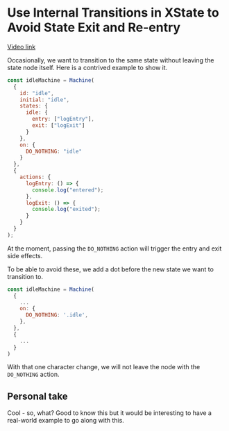 # Use Internal Transitions in XState to Avoid State Exit and Re-entry

[Video link](https://egghead.io/lessons/xstate-use-internal-transitions-in-xstate-to-avoid-state-exit-and-re-entry)

Occasionally, we want to transition to the same state without leaving the state node itself. Here is a contrived example to show it.

```js
const idleMachine = Machine(
  {
    id: "idle",
    initial: "idle",
    states: {
      idle: {
        entry: ["logEntry"],
        exit: ["logExit"]
      }
    },
    on: {
      DO_NOTHING: "idle"
    }
  },
  {
    actions: {
      logEntry: () => {
        console.log("entered");
      },
      logExit: () => {
        console.log("exited");
      }
    }
  }
);
```

At the moment, passing the `DO_NOTHING` action will trigger the entry and exit side effects.

To be able to avoid these, we add a dot before the new state we want to transition to.

```js
const idleMachine = Machine(
  {
    ...
    on: {
      DO_NOTHING: '.idle',
    },
  },
  {
    ...
  }
)
```

With that one character change, we will not leave the node with the `DO_NOTHING` action.

## Personal take

Cool - so, what? Good to know this but it would be interesting to have a real-world example to go along with this.
